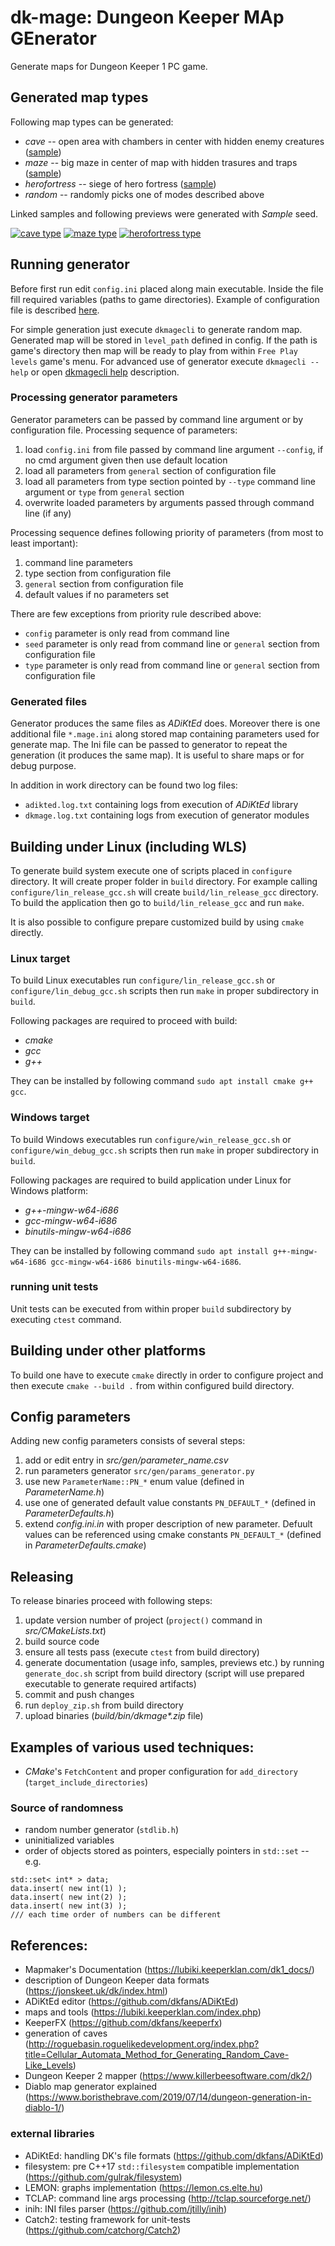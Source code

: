 # dk-mage: **D**ungeon **K**eeper **MA**p **GE**nerator

Generate maps for Dungeon Keeper 1 PC game.


## Generated map types

Following map types can be generated:
- *cave* -- open area with chambers in center with hidden enemy creatures ([sample](doc/samples/cave.zip))
- *maze* -- big maze in center of map with hidden trasures and traps ([sample](doc/samples/maze.zip))
- *herofortress* -- siege of hero fortress ([sample](doc/samples/herofortress.zip))
- *random* -- randomly picks one of modes described above


Linked samples and following previews were generated with *Sample* seed.

[![cave type](doc/samples/cave-small.png "cave type")](doc/samples/cave/map04444.bmp)
[![maze type](doc/samples/maze-small.png "maze type")](doc/samples/maze/map04445.bmp)
[![herofortress type](doc/samples/herofortress-small.png "herofortress type")](doc/samples/herofortress/map04446.bmp)


## Running generator

Before first run edit `config.ini` placed along main executable. Inside the file fill required variables (paths to game directories). Example of configuration file is described [here](doc/config.ini.md).

For simple generation just execute `dkmagecli` to generate random map. Generated map will be stored in `level_path` defined in config. If the path is game's directory then map will be ready to play from within `Free Play levels` game's menu. For advanced use of generator execute `dkmagecli --help` or open [dkmagecli help](doc/dkmagecli-help.md) description.

### Processing generator parameters

Generator parameters can be passed by command line argument or by configuration file. Processing sequence of parameters:
1. load `config.ini` from file passed by command line argument `--config`, if no cmd argument given then use default location
2. load all parameters from `general` section of configuration file
3. load all parameters from type section pointed by `--type` command line argument or `type` from `general` section
4. overwrite loaded parameters by arguments passed through command line (if any)

Processing sequence defines following priority of parameters (from most to least important):
1. command line parameters
2. type section from configuration file
3. `general` section from configuration file
4. default values if no parameters set

There are few exceptions from priority rule described above:
- `config` parameter is only read from command line
- `seed` parameter is only read from command line or `general` section from configuration file
- `type` parameter is only read from command line or `general` section from configuration file

### Generated files

Generator produces the same files as *ADiKtEd* does. Moreover there is one additional file `*.mage.ini` along stored map containing parameters used for generate map. The Ini file can be passed to generator to repeat the generation (it produces the same map). It is useful to share maps or for debug purpose.

In addition in work directory can be found two log files:
- `adikted.log.txt` containing logs from execution of *ADiKtEd* library
- `dkmage.log.txt` containing logs from execution of generator modules


## Building under Linux (including WLS)

To generate build system execute one of scripts placed in `configure` directory. It will create proper folder in `build` directory.
For example calling `configure/lin_release_gcc.sh` will create `build/lin_release_gcc` directory. To build the application then go to `build/lin_release_gcc` and run `make`.

It is also possible to configure prepare customized build by using `cmake` directly.

### Linux target

To build Linux executables run `configure/lin_release_gcc.sh` or `configure/lin_debug_gcc.sh` scripts then run `make` in proper subdirectory in `build`.

Following packages are required to proceed with build: 
- *cmake*
- *gcc*
- *g++*

They can be installed by following command `sudo apt install cmake g++ gcc`.

### Windows target

To build Windows executables run `configure/win_release_gcc.sh` or `configure/win_debug_gcc.sh` scripts then run `make` in proper subdirectory in `build`.

Following packages are required to build application under Linux for Windows platform:
- *g++-mingw-w64-i686*
- *gcc-mingw-w64-i686*
- *binutils-mingw-w64-i686*

They can be installed by following command `sudo apt install g++-mingw-w64-i686 gcc-mingw-w64-i686 binutils-mingw-w64-i686`.

### running unit tests

Unit tests can be executed from within proper `build` subdirectory by executing `ctest` command.


## Building under other platforms

To build one have to execute `cmake` directly in order to configure project and then execute `cmake --build .` from within configured build directory.


## Config parameters

Adding new config parameters consists of several steps:
1. add or edit entry in *src/gen/parameter_name.csv*
2. run parameters generator `src/gen/params_generator.py`
3. use new `ParameterName::PN_*` enum value (defined in *ParameterName.h*)
4. use one of generated default value constants `PN_DEFAULT_*` (defined in *ParameterDefaults.h*)
5. extend *config.ini.in* with proper description of new parameter. Defuult values can be referenced using cmake constants `PN_DEFAULT_*` (defined in *ParameterDefaults.cmake*) 


## Releasing

To release binaries proceed with following steps:
1. update version number of project (`project()` command in *src/CMakeLists.txt*)
2. build source code
3. ensure all tests pass (execute `ctest` from build directory)
3. generate documentation (usage info, samples, previews etc.) by running `generate_doc.sh` script from build directory (script will use prepared executable to generate required artifacts)
4. commit and push changes
5. run `deploy_zip.sh` from build directory
6. upload binaries (_build/bin/dkmage*.zip_ file) 


## Examples of various used techniques:

- *CMake*'s `FetchContent` and proper configuration for `add_directory` (`target_include_directories`)

### Source of randomness

- random number generator (```stdlib.h```)
- uninitialized variables
- order of objects stored as pointers, especially pointers in ```std::set``` -- e.g.
```
std::set< int* > data;
data.insert( new int(1) );
data.insert( new int(2) );
data.insert( new int(3) );
/// each time order of numbers can be different
```


## References:

- Mapmaker's Documentation (https://lubiki.keeperklan.com/dk1_docs/)
- description of Dungeon Keeper data formats (https://jonskeet.uk/dk/index.html)
- ADiKtEd editor (https://github.com/dkfans/ADiKtEd)
- maps and tools (https://lubiki.keeperklan.com/index.php)
- KeeperFX (https://github.com/dkfans/keeperfx)
- generation of caves (http://roguebasin.roguelikedevelopment.org/index.php?title=Cellular_Automata_Method_for_Generating_Random_Cave-Like_Levels)
- Dungeon Keeper 2 mapper (https://www.killerbeesoftware.com/dk2/)
- Diablo map generator explained (https://www.boristhebrave.com/2019/07/14/dungeon-generation-in-diablo-1/)

### external libraries
- ADiKtEd: handling DK's file formats (https://github.com/dkfans/ADiKtEd)
- filesystem: pre C++17 `std::filesystem` compatible implementation (https://github.com/gulrak/filesystem)
- LEMON: graphs implementation (https://lemon.cs.elte.hu)
- TCLAP: command line args processing (http://tclap.sourceforge.net/)
- inih: INI files parser (https://github.com/jtilly/inih)
- Catch2: testing framework for unit-tests (https://github.com/catchorg/Catch2)
